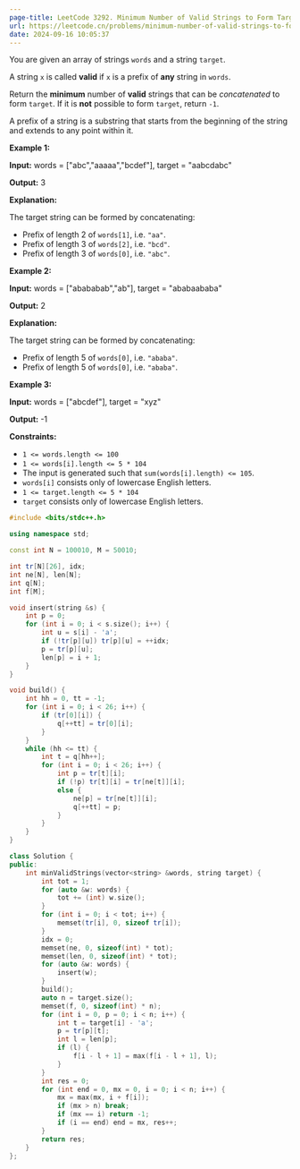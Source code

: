 ```yaml
---
page-title: LeetCode 3292. Minimum Number of Valid Strings to Form Target II
url: https://leetcode.cn/problems/minimum-number-of-valid-strings-to-form-target-ii/description/
date: 2024-09-16 10:05:37
---
```

You are given an array of strings `words` and a string `target`.

A string `x` is called **valid** if `x` is a prefix of **any** string in `words`.

Return the **minimum** number of **valid** strings that can be *concatenated* to form `target`. If it is **not** possible to form `target`, return `-1`.

A prefix of a string is a substring that starts from the beginning of the string and extends to any point within it.

**Example 1:**

**Input:** words = \["abc","aaaaa","bcdef"\], target = "aabcdabc"

**Output:** 3

**Explanation:**

The target string can be formed by concatenating:

-   Prefix of length 2 of `words[1]`, i.e. `"aa"`.
-   Prefix of length 3 of `words[2]`, i.e. `"bcd"`.
-   Prefix of length 3 of `words[0]`, i.e. `"abc"`.

**Example 2:**

**Input:** words = \["abababab","ab"\], target = "ababaababa"

**Output:** 2

**Explanation:**

The target string can be formed by concatenating:

-   Prefix of length 5 of `words[0]`, i.e. `"ababa"`.
-   Prefix of length 5 of `words[0]`, i.e. `"ababa"`.

**Example 3:**

**Input:** words = \["abcdef"\], target = "xyz"

**Output:** \-1

**Constraints:**

-   `1 <= words.length <= 100`
-   `1 <= words[i].length <= 5 * 104`
-   The input is generated such that `sum(words[i].length) <= 105`.
-   `words[i]` consists only of lowercase English letters.
-   `1 <= target.length <= 5 * 104`
-   `target` consists only of lowercase English letters.

```cpp
#include <bits/stdc++.h>

using namespace std;

const int N = 100010, M = 50010;

int tr[N][26], idx;
int ne[N], len[N];
int q[N];
int f[M];

void insert(string &s) {
    int p = 0;
    for (int i = 0; i < s.size(); i++) {
        int u = s[i] - 'a';
        if (!tr[p][u]) tr[p][u] = ++idx;
        p = tr[p][u];
        len[p] = i + 1;
    }
}

void build() {
    int hh = 0, tt = -1;
    for (int i = 0; i < 26; i++) {
        if (tr[0][i]) {
            q[++tt] = tr[0][i];
        }
    }
    while (hh <= tt) {
        int t = q[hh++];
        for (int i = 0; i < 26; i++) {
            int p = tr[t][i];
            if (!p) tr[t][i] = tr[ne[t]][i];
            else {
                ne[p] = tr[ne[t]][i];
                q[++tt] = p;
            }
        }
    }
}

class Solution {
public:
    int minValidStrings(vector<string> &words, string target) {
        int tot = 1;
        for (auto &w: words) {
            tot += (int) w.size();
        }
        for (int i = 0; i < tot; i++) {
            memset(tr[i], 0, sizeof tr[i]);
        }
        idx = 0;
        memset(ne, 0, sizeof(int) * tot);
        memset(len, 0, sizeof(int) * tot);
        for (auto &w: words) {
            insert(w);
        }
        build();
        auto n = target.size();
        memset(f, 0, sizeof(int) * n);
        for (int i = 0, p = 0; i < n; i++) {
            int t = target[i] - 'a';
            p = tr[p][t];
            int l = len[p];
            if (l) {
                f[i - l + 1] = max(f[i - l + 1], l);
            }
        }
        int res = 0;
        for (int end = 0, mx = 0, i = 0; i < n; i++) {
            mx = max(mx, i + f[i]);
            if (mx > n) break;
            if (mx == i) return -1;
            if (i == end) end = mx, res++;
        }
        return res;
    }
};
```